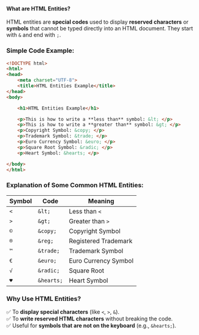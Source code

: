 #### **What are HTML Entities?**

HTML entities are **special codes** used to display **reserved characters** or **symbols** that cannot be typed directly into an HTML document. They start with `&` and end with `;`.
### **Simple Code Example:**

```html
<!DOCTYPE html>
<html>
<head>
    <meta charset="UTF-8">
    <title>HTML Entities Example</title>
</head>
<body>

    <h1>HTML Entities Example</h1>

    <p>This is how to write a **less than** symbol: &lt; </p>
    <p>This is how to write a **greater than** symbol: &gt; </p>
    <p>Copyright Symbol: &copy; </p>
    <p>Trademark Symbol: &trade; </p>
    <p>Euro Currency Symbol: &euro; </p>
    <p>Square Root Symbol: &radic; </p>
    <p>Heart Symbol: &hearts; </p>

</body>
</html>

```
### **Explanation of Some Common HTML Entities:**

|Symbol|Code|Meaning|
|---|---|---|
|`<`|`&lt;`|Less than `<`|
|`>`|`&gt;`|Greater than `>`|
|`©`|`&copy;`|Copyright Symbol|
|`®`|`&reg;`|Registered Trademark|
|`™`|`&trade;`|Trademark Symbol|
|`€`|`&euro;`|Euro Currency Symbol|
|`√`|`&radic;`|Square Root|
|`♥`|`&hearts;`|Heart Symbol|

### **Why Use HTML Entities?**

✅ To **display special characters** (like `<`, `>`, `&`).  
✅ To **write reserved HTML characters** without breaking the code.  
✅ Useful for **symbols that are not on the keyboard** (e.g., `&hearts;`).
